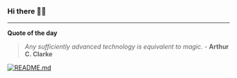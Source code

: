 ### Hi there 👋🏻


---

**Quote of the day**

> *Any sufficiently advanced technology is equivalent to magic.* - **Arthur C. Clarke** 

[![README.md](https://github.com/marcolovazzano/marcolovazzano/actions/workflows/readme.yml/badge.svg?branch=main)](https://github.com/marcolovazzano/marcolovazzano/actions/workflows/readme.yml)
